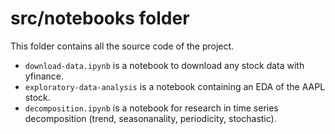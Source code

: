 # src/notebooks folder

This folder contains all the source code of the project.

* `download-data.ipynb` is a notebook to download any stock data with yfinance.
* `exploratory-data-analysis` is a notebook containing an EDA of the AAPL stock.
* `decomposition.ipynb` is a notebook for research in time series decomposition (trend, seasonanality, periodicity, stochastic).
